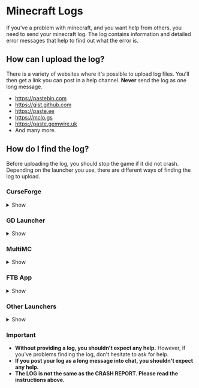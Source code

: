 # Minecraft Logs

If you've a problem with minecraft, and you want help from others, you need to send your minecraft log.
The log contains information and detailed error messages that help to find out what the error is.

## How can I upload the log?

There is a variety of websites where it's possible to upload log files.
You'll then get a link you can post in a help channel.
**Never** send the log as one long message.

* <https://pastebin.com>
* <https://gist.github.com>
* <https://paste.ee>
* <https://mclo.gs>
* <https://paste.gemwire.uk>
* And many more.

## How do I find the log?

Before uploading the log, you should stop the game if it did not crash.
Depending on the launcher you use, there are different ways of finding the log to upload.

### CurseForge

<details>
<summary>Show</summary>

If you're using CurseForge, right-click your modpack profile, then `Open Folder`.
There, you'll find a folder named `logs`.
Inside that there's a file called `latest.log`.
You need to upload that file to one of the websites linked above.
</details>

### GD Launcher

<details>
<summary>Show</summary>

If you're using GD Launcher, right-click your modpack profile, then `Open Folder`.
There, you'll find a folder named `logs`.
Inside that there's a file called `latest.log`.
You need to upload that file to one of the websites linked above.

</details>

### MultiMC

<details>
<summary>Show</summary>

If you're using MultiMC, click on `Edit Instance`, then on `Other logs`.
Now choose `logs/latest.log` in the selector at the top and click on `Upload`.
You'll get a link that you can post.
Alternatively, you can directly press `Upload` in the `Minecraft Log` tab.

</details>

### FTB App

<details>
<summary>Show</summary>

If you're using FTB App, click on your modpack profile, then `Settings` in the top right corner. After that, you press
`Open Folder` in the bottom left corner.
There, you'll find a folder named `logs`.
Inside that there's a file called `latest.log`.
You need to upload that file to one of the websites linked above.

</details>

### Other Launchers

<details>
<summary>Show</summary>

In your `.minecraft` folder, you'll find a folder named `logs`.
Inside that there's a file called `latest.log`.
You need to upload that file to one of the websites linked above.

</details>

### Important

* **Without providing a log, you shouldn't expect any help.**
  However, if you've problems finding the log, don't hesitate to ask for help.
* **If you post your log as a long message into chat, you shouldn't expect any help.**
* **The LOG is not the same as the CRASH REPORT. Please read the instructions above.**
